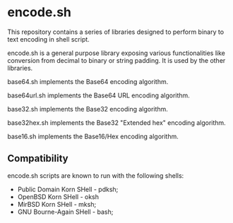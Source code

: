 encode.sh
=========

This repository contains a series of libraries designed to perform 
binary to text encoding in shell script.

encode.sh is a general purpose library exposing various functionalities 
like conversion from decimal to binary or string padding. It is used by 
the other libraries.

base64.sh implements the Base64 encoding algorithm.

base64url.sh implements the Base64 URL encoding algorithm.

base32.sh implements the Base32 encoding algorithm.

base32hex.sh implements the Base32 "Extended hex" encoding algorithm.

base16.sh implements the Base16/Hex encoding algorithm.

Compatibility
-------------

encode.sh scripts are known to run with the following shells:

- Public Domain Korn SHell - pdksh;
- OpenBSD Korn SHell - oksh
- MirBSD Korn SHell - mksh;
- GNU Bourne-Again SHell - bash;

